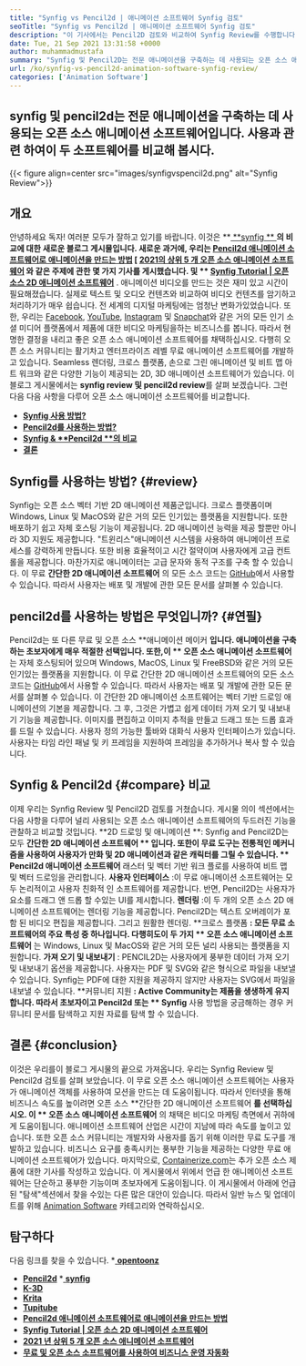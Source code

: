 ```yaml
---
title: "Synfig vs Pencil2d | 애니메이션 소프트웨어 Synfig 검토" 
seoTitle: "Synfig vs Pencil2d | 애니메이션 소프트웨어 Synfig 검토" 
description: "이 기사에서는 Pencil2D 검토와 비교하여 Synfig Review를 수행합니다. 둘 다 선도적 인 오픈 소스 애니메이션 소프트웨어가 자체 주최하고 풍부한 기능을 갖추고 있습니다." 
date: Tue, 21 Sep 2021 13:31:58 +0000
author: muhammadmustafa
summary: "Synfig 및 Pencil2D는 전문 애니메이션을 구축하는 데 사용되는 오픈 소스 애니메이션 소프트웨어입니다. 사용에 관한이 두 소프트웨어를 비교해 봅시다." 
url: /ko/synfig-vs-pencil2d-animation-software-synfig-review/
categories: ['Animation Software']
---
```


## synfig 및 pencil2d는 전문 애니메이션을 구축하는 데 사용되는 오픈 소스 애니메이션 소프트웨어입니다. 사용과 관련 하여이 두 소프트웨어를 비교해 봅시다.

{{< figure align=center src="images/synfigvspencil2d.png" alt="Synfig Review">}}


## 개요
안녕하세요 독자! 여러분 모두가 잘하고 있기를 바랍니다. 이것은 **[ **synfig ** ][1]**의 비교에 대한 새로운 블로그 게시물입니다. 새로운 과거에, 우리는  **[Pencil2d 애니메이션 소프트웨어로 애니메이션을 만드는 방법][3]**  [ **[2021의 상위 5 개 오픈 소스 애니메이션 소프트웨어][4]** 와 같은 주제에 관한 몇 가지 기사를 게시했습니다. 및 ** [Synfig Tutorial | 오픈 소스 2D 애니메이션 소프트웨어][5]** . 애니메이션 비디오를 만드는 것은 재미 있고 시간이 필요해졌습니다. 실제로 텍스트 및 오디오 컨텐츠와 비교하여 비디오 컨텐츠를 암기하고 처리하기가 매우 쉽습니다. 전 세계의 디지털 마케팅에는 엄청난 변화가있었습니다. 또한, 우리는 [Facebook][6], [YouTube][7], [Instagram][8] 및 [Snapchat][9]와 같은 거의 모든 인기 소셜 미디어 플랫폼에서 제품에 대한 비디오 마케팅을하는 비즈니스를 봅니다.
따라서 현명한 결정을 내리고 좋은 오픈 소스 애니메이션 소프트웨어를 채택하십시오. 다행히 오픈 소스 커뮤니티는 활기차고 엔터프라이즈 레벨 무료 애니메이션 소프트웨어를 개발하고 있습니다. Seamless 렌더링, 크로스 플랫폼, 손으로 그린 ​​애니메이션 및 비트 맵 아트 워크와 같은 다양한 기능이 제공되는 2D, 3D 애니메이션 소프트웨어가 있습니다. 이 블로그 게시물에서는 **synfig review  **및**   pencil2d review**를 살펴 보겠습니다. 그런 다음 다음 사항을 다루어 오픈 소스 애니메이션 소프트웨어를 비교합니다.
  * **[Synfig 사용 방법?][10]**
  * **[Pencil2d를 사용하는 방법?][11]**
  * **[Synfig & **Pencil2d **의 비교][12]** 
  * **[결론][13]**

##  **Synfig를 사용하는 방법?** {#review}
Synfig는 오픈 소스 벡터 기반 2D 애니메이션 제품군입니다. 크로스 플랫폼이며 Windows, Linux 및 MacOS와 같은 거의 모든 인기있는 플랫폼을 지원합니다. 또한 배포하기 쉽고 자체 호스팅 기능이 제공됩니다. 2D 애니메이션 능력을 제공 할뿐만 아니라 3D 지원도 제공합니다. "트윈리스"애니메이션 시스템을 사용하여 애니메이션 프로세스를 강력하게 만듭니다. 또한 비용 효율적이고 시간 절약이며 사용자에게 고급 컨트롤을 제공합니다. 마찬가지로 애니메이터는 고급 문자와 동적 구조를 구축 할 수 있습니다. 이 무료  **간단한 2D 애니메이션 소프트웨어** 의 모든 소스 코드는 [GitHub][14]에서 사용할 수 있습니다. 따라서 사용자는 배포 및 개발에 관한 모든 문서를 살펴볼 수 있습니다.

## pencil2d를 사용하는 방법은 무엇입니까?   {#연필}
Pencil2d는 또 다른 무료 및 오픈 소스 **애니메이션 메이커 **입니다. 애니메이션을 구축하는 초보자에게 매우 적절한 선택입니다. 또한,이 ** 오픈 소스 애니메이션 소프트웨어** 는 자체 호스팅되어 있으며 Windows, MacOS, Linux 및 FreeBSD와 같은 거의 모든 인기있는 플랫폼을 지원합니다. 이 무료 간단한 2D 애니메이션 소프트웨어의 모든 소스 코드는 [GitHub][15]에서 사용할 수 있습니다. 따라서 사용자는 배포 및 개발에 관한 모든 문서를 살펴볼 수 있습니다. 이 간단한 2D 애니메이션 소프트웨어는 벡터 기반 드로잉 애니메이션의 기본을 제공합니다. 그 후, 그것은 가볍고 쉽게 데이터 가져 오기 및 내보내기 기능을 제공합니다. 이미지를 편집하고 이미지 추적을 만들고 드래그 또는 드롭 효과를 드릴 수 있습니다. 사용자 정의 가능한 툴바와 대화식 사용자 인터페이스가 있습니다. 사용자는 타임 라인 패널 및 키 프레임을 지원하여 프레임을 추가하거나 복사 할 수 있습니다.

## Synfig & Pencil2d   {#compare} 비교
이제 우리는 Synfig Review 및 Pencil2D 검토를 거쳤습니다. 게시물 의이 섹션에서는 다음 사항을 다루어 널리 사용되는 오픈 소스 애니메이션 소프트웨어의 두드러진 기능을 관찰하고 비교할 것입니다.
**2D 드로잉 및 애니메이션 **: Synfig and Pencil2D는 모두  **간단한 2D 애니메이션 소프트웨어 ** 입니다. 또한이 무료 도구는 전통적인 메커니즘을 사용하여 사용자가 만화 및 2D 애니메이션과 같은 캐릭터를 그릴 수 있습니다. ** Pencil2d 애니메이션 소프트웨어**  래스터 및 벡터 기반 워크 플로를 사용하여 비트 맵 및 벡터 드로잉을 관리합니다.
**사용자 인터페이스** :이 무료 애니메이션 소프트웨어는 모두 논리적이고 사용자 친화적 인 소프트웨어를 제공합니다. 반면, Pencil2D는 사용자가 요소를 드래그 앤 드롭 할 수있는 UI를 제시합니다.
**렌더링** :이 두 개의 오픈 소스 2D 애니메이션 소프트웨어는 렌더링 기능을 제공합니다. Pencil2D는 텍스트 오버레이가 포함 된 비디오 편집을 제공합니다. 그리고 원활한 렌더링.
**크로스 플랫폼 **: 모든 무료 소프트웨어의 주요 특성 중 하나입니다. 다행히도이 두 가지 ** 오픈 소스 애니메이션 소프트웨어** 는 Windows, Linux 및 MacOS와 같은 거의 모든 널리 사용되는 플랫폼을 지원합니다.
**가져 오기 및 내보내기** : PENCIL2D는 사용자에게 풍부한 데이터 가져 오기 및 내보내기 옵션을 제공합니다. 사용자는 PDF 및 SVG와 같은 형식으로 파일을 내보낼 수 있습니다. Synfig는 PDF에 대한 지원을 제공하지 않지만 사용자는 SVG에서 파일을 내보낼 수 있습니다.
**커뮤니티 지원 **: Active Community는 제품을 생생하게 유지합니다. 따라서 초보자이고 Pencil2d 또는 ** Synfig**  사용 방법을 궁금해하는 경우 커뮤니티 문서를 탐색하고 지원 자료를 탐색 할 수 있습니다.

## 결론   {#conclusion}
이것은 우리를이 블로그 게시물의 끝으로 가져옵니다. 우리는 Synfig Review 및 Pencil2d 검토를 살펴 보았습니다. 이 무료 오픈 소스 애니메이션 소프트웨어는 사용자가 애니메이션 객체를 사용하여 모션을 만드는 데 도움이됩니다. 따라서 인터넷을 통해 비즈니스 속도를 높이려면 오픈 소스 **간단한 2D 애니메이션 소프트웨어 **를 선택하십시오. 이 ** 오픈 소스 애니메이션 소프트웨어** 의 채택은 비디오 마케팅 측면에서 귀하에게 도움이됩니다. 애니메이션 소프트웨어 산업은 시간이 지남에 따라 속도를 높이고 있습니다. 또한 오픈 소스 커뮤니티는 개발자와 사용자를 돕기 위해 이러한 무료 도구를 개발하고 있습니다. 비즈니스 요구를 충족시키는 풍부한 기능을 제공하는 다양한 무료 애니메이션 소프트웨어가 있습니다.
마지막으로, [Containerize.com][16]는 추가 오픈 소스 제품에 대한 기사를 작성하고 있습니다. 이 게시물에서 위에서 언급 한 애니메이션 소프트웨어는 단순하고 풍부한 기능이며 초보자에게 도움이됩니다. 이 게시물에서 아래에 언급 된 "탐색"섹션에서 찾을 수있는 다른 많은 대안이 있습니다. 따라서 일반 뉴스 및 업데이트를 위해 [Animation Software][17] 카테고리와 연락하십시오.

## 탐구하다
다음 링크를 찾을 수 있습니다.
  *[ **opentoonz** ][18]
  * **[Pencil2d][2]**
  *[ **synfig** ][1]
  * **[K-3D][19]**
  * **[Krita][20]**
  * **[Tupitube][21]**
  * **[Pencil2d 애니메이션 소프트웨어로 애니메이션을 만드는 방법][3]**
  * **[Synfig Tutorial | 오픈 소스 2D 애니메이션 소프트웨어][5]**
  * **[2021 년 상위 5 개 오픈 소스 애니메이션 소프트웨어][4]**
  * **[무료 및 오픈 소스 소프트웨어를 사용하여 비즈니스 운영 자동화][22]**

  
[1]: https://products.containerize.com/animation-software/synfig/
[2]: https://products.containerize.com/animation-software/pencil2d/
[3]: https://blog.containerize.com/animation-software/how-to-create-animations-with-pencil2d-animation-software/
[4]: https://blog.containerize.com/animation-software/top-5-open-source-animation-software-in-2021/
[5]: https://blog.containerize.com/animation-software/synfig-tutorial-an-open-source-2d-animation-software/
[6]: https://www.facebook.com/
[7]: https://www.youtube.com/
[8]: http://instagram.com/
[9]: https://www.snapchat.com/
[10]: #review
[11]: #pencil
[12]: #compare
[13]: #Conclusion
[14]: https://github.com/synfig/synfig
[15]: https://github.com/pencil2d/pencil
[16]: https://www.containerize.com/
[17]: https://products.containerize.com/animation-software/
[18]: https://products.containerize.com/animation-software/opentoonz/
[19]: https://products.containerize.com/animation-software/k3d/
[20]: https://products.containerize.com/animation-software/krita/
[21]: https://products.containerize.com/animation-software/tupitube/
[22]: https://blog.containerize.com/blogging/automate-business-operations-using-open-source-software/
